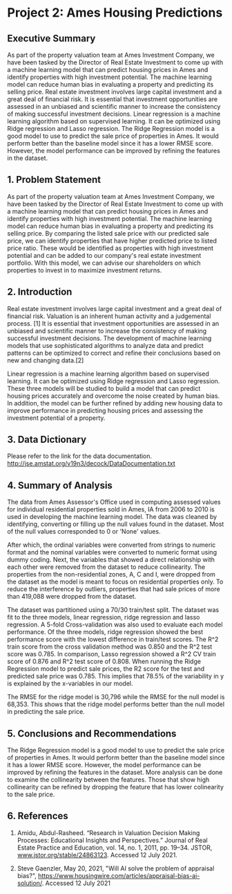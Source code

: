 # Project 2: Ames Housing Predictions

## Executive Summary
As part of the property valuation team at Ames Investment Company, we have been tasked by the Director of Real Estate Investment to come up with a machine learning model that can predict housing prices in Ames and identify properties with high investment potential. The machine learning model can reduce human bias in evaluating a property and predicting its selling price. Real estate investment involves large capital investment and a great deal of financial risk. It is essential that investment opportunities are assessed in an unbiased and scientific manner to increase the consistency of making successful investment decisions. Linear regression is a machine learning algorithm based on supervised learning. It can be optimized using Ridge regression and Lasso regression. The Ridge Regression model is a good model to use to predict the sale price of properties in Ames. It would perform better than the baseline model since it has a lower RMSE score. However, the model performance can be improved by refining the features in the dataset.

## 1. Problem Statement
As part of the property valuation team at Ames Investment Company, we have been tasked by the Director of Real Estate Investment to come up with a machine learning model that can predict housing prices in Ames and identify properties with high investment potential. The machine learning model can reduce human bias in evaluating a property and predicting its selling price. By comparing the listed sale price with our predicted sale price, we can identify properties that have higher predicted price to listed price ratio. These would be identified as properties with high investment potential and can be added to our company's real estate investment portfolio. With this model, we can advise our shareholders on which properties to invest in to maximize investment returns.

## 2. Introduction
Real estate investment involves large capital investment and a great deal of financial risk. Valuation is an inherent human activity and a judgemental process. [1] It is essential that investment opportunities are assessed in an unbiased and scientific manner to increase the consistency of making successful investment decisions. The development of machine learning models that use sophisticated algorithms to analyze data and predict patterns can be optimized to correct and refine their conclusions based on new and changing data.[2] 

Linear regression is a machine learning algorithm based on supervised learning. It can be optimized using Ridge regression and Lasso regression. These three models will be studied to build a model that can predict housing prices accurately and overcome the noise created by human bias. In addition, the model can be further refined by adding new housing data to improve performance in predicting housing prices and assessing the investment potential of a property.

## 3. Data Dictionary
Please refer to the link for the data documentation. http://jse.amstat.org/v19n3/decock/DataDocumentation.txt 

## 4. Summary of Analysis
The data from Ames Assessor's Office used in computing assessed values for individual residential properties sold in Ames, IA from 2006 to 2010 is used in developing the machine learning model. The data was cleaned by identifying, converting or filling up the null values found in the dataset. Most of the null values corresponded to 0 or 'None' values. 

After which, the ordinal variables were converted from strings to numeric format and the nominal variables were converted to numeric format using dummy coding. Next, the variables that showed a direct relationship with each other were removed from the dataset to reduce collinearity. The properties from the non-residential zones, A, C and I, were dropped from the dataset as the model is meant to focus on residential properties only. To reduce the interference by outliers, properties that had sale prices of more than 419,088 were dropped from the dataset.

The dataset was partitioned using a 70/30 train/test split. The dataset was fit to the three models, linear regression, ridge regression and lasso regression. A 5-fold Cross-validation was also used to evaluate each model performance. Of the three models, ridge regression showed the best performance score with the lowest difference in train/test scores. The R^2 train score from the cross validation method was 0.850 and the R^2 test score was 0.785. In comparison, Lasso regression showed a R^2 CV train score of 0.876 and R^2 test score of 0.808. When running the Ridge Regression model to predict sale prices, the R2 score for the test and predicted sale price was 0.785. This implies that 78.5% of the variability in y is explained by the x-variables in our model. 

The RMSE for the ridge model is 30,796 while the RMSE for the null model is 68,353. This shows that the ridge model performs better than the null model in predicting the sale price. 

## 5. Conclusions and Recommendations
The Ridge Regression model is a good model to use to predict the sale price of properties in Ames. It would perform better than the baseline model since it has a lower RMSE score. However, the model performance can be improved by refining the features in the dataset. More analysis can be done to examine the collinearity between the features. Those that show high collinearity can be refined by dropping the feature that has lower colinearity to the sale price. 

## 6. References
1. Amidu, Abdul-Rasheed. “Research in Valuation Decision Making Processes: Educational Insights and Perspectives.” Journal of Real Estate Practice and Education, vol. 14, no. 1, 2011, pp. 19–34. JSTOR, www.jstor.org/stable/24863123. Accessed 12 July 2021.

2. Steve Gaenzler, May 20, 2021, "Will AI solve the problem of appraisal bias?", https://www.housingwire.com/articles/appraisal-bias-ai-solution/. Accessed 12 July 2021
